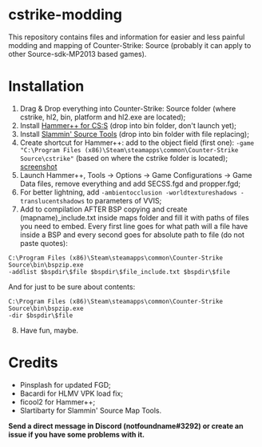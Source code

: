 # cstrike-modding
This repository contains files and information for easier and less painful modding and mapping of Counter-Strike: Source (probably it can apply to other Source-sdk-MP2013 based games).

# Installation
1. Drag & Drop everything into Counter-Strike: Source folder (where cstrike, hl2, bin, platform and hl2.exe are located);
2. Install [Hammer++ for CS:S](https://ficool2.github.io/HammerPlusPlus-Website/download.html) (drop into bin folder, don't launch yet);
3. Install [Slammin' Source Tools](https://drive.google.com/file/d/1gqmMkHTadUmWBMOqSPSlKRLL1zYvoRsS/view) (drop into bin folder with file replacing);
4. Create shortcut for Hammer++: add to the object field (first one): `-game "C:\Program Files (x86)\Steam\steamapps\common\Counter-Strike Source\cstrike"` (based on where the cstrike folder is located);
[screenshot](https://sun1.sibirix.userapi.com/impg/IeKwxjQd8kCls9dACIFrtCvDPRYVR4VRk0znHg/i4LTe1kOjoo.jpg?size=642x828&quality=96&sign=27b5251a9da927f5a4186e90b6b5c909&type=album)
5. Launch Hammer++, Tools -> Options -> Game Configurations -> Game Data files, remove everything and add SECSS.fgd and propper.fgd;
6. For better lightning, add `-ambientocclusion -worldtextureshadows -translucentshadows` to parameters of VVIS;
7. Add to compilation AFTER BSP copying and create (mapname)\_include.txt inside maps folder and fill it with paths of files you need to embed. Every first line goes for what path will a file have inside a BSP and every second goes for absolute path to file (do not paste quotes):
```
C:\Program Files (x86)\Steam\steamapps\common\Counter-Strike Source\bin\bspzip.exe
-addlist $bspdir\$file $bspdir\$file_include.txt $bspdir\$file
```
And for just to be sure about contents:
```
C:\Program Files (x86)\Steam\steamapps\common\Counter-Strike Source\bin\bspzip.exe
-dir $bspdir\$file
```
8. Have fun, maybe.

# Credits
- Pinsplash for updated FGD;
- Bacardi for HLMV VPK load fix;
- ficool2 for Hammer++;
- Slartibarty for Slammin' Source Map Tools.

**Send a direct message in Discord (notfoundname#3292) or create an issue if you have some problems with it.**